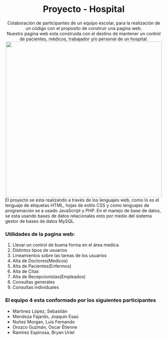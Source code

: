 <div align="center">
  <h1>Proyecto - Hospital</h1>
  Colaboración de participantes de un equipo escolar, para la realización de un código con el proposito de construir una pagina web.
  <br>
  Nuestro pagina web esta construida con el destino de mantener un control de pacientes, médicos, trabajador y/o personal de un hospital.
  <br>
  <img src="https://github.com/Proyecto-Hospital-Equipo4/Avance/blob/main/img/fondOne.jpg" width="500">
</div>
El proyecto se esta realizando a través de los lenguajes web, como lo es el lenguaje de etiquetas HTML, hojas de estilo CSS y como lenguajes de programación se a usado JavaScript y PHP. En el manejo de base de datos, se esta usando bases de datos relacionales esto por medio del sistema gestor de bases de datos MySQL.
<h3>Utilidades de la pagina web:</h3>
<ol>
  <li>Llevar un control de buena forma en el área medica</li>
  <li>Distintos tipos de usuarios</li>
  <li>Lineamientos sobre las tareas de los usuarios</li>
  <li>Alta de Doctores(Medicos)</li>
  <li>Alta de Pacientes(Enfermos)</li>
  <li>Alta de Citas</li>
  <li>Alta de Recepcionistas(Empleados)</li>
  <li>Consultas generales</li>
  <li>Consultas individuales</li>
</ol>
<h3>El equipo 4 esta conformado por los siguientes participantes</h3>
<ul>
  <li>Martinez López, Sebastián</li>
  <li>Mendoza Fajardo, Joaquin Esaú</li>
  <li>Nuñez Morgan, Luis Fernando</li>
  <li>Orozco Guzmán, Oscar Étienne</li>
  <li>Ramírez Espinosa, Bryan Uriel</li>
</ul>

